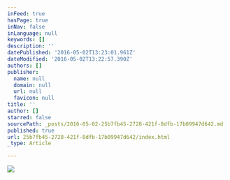 ```yaml
---
inFeed: true
hasPage: true
inNav: false
inLanguage: null
keywords: []
description: ''
datePublished: '2016-05-02T13:23:01.961Z'
dateModified: '2016-05-02T13:22:57.390Z'
authors: []
publisher:
  name: null
  domain: null
  url: null
  favicon: null
title: ''
author: []
starred: false
sourcePath: _posts/2016-05-02-25b7fb45-2728-421f-8dfb-17b09947d642.md
published: true
url: 25b7fb45-2728-421f-8dfb-17b09947d642/index.html
_type: Article

---
```

![](https://the-grid-user-content.s3-us-west-2.amazonaws.com/44cc2751-1c3d-47fe-8d92-59ac3b45e6b1.jpg)
